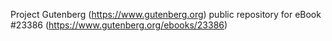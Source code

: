 Project Gutenberg (https://www.gutenberg.org) public repository for eBook #23386 (https://www.gutenberg.org/ebooks/23386)
